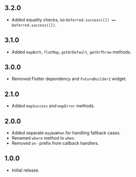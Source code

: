 ## 3.2.0
* Added equality checks, so `Deferred.success([]) == Deferred.success([])`.

## 3.1.0
* Added `mapBoth`, `flatMap`, `getOrDefault`, `getOrThrow` methods.

## 3.0.0
* Removed Flutter dependency and `FutureBuilder2` widget.

## 2.1.0
* Added `mapSuccess` and `mapError` methods.

## 2.0.0
* Added separate `maybeWhen` for handling fallback cases.
* Renamed `where` method to `when`.
* Removed `on-` prefix from callback handlers.

## 1.0.0

* Initial release.
